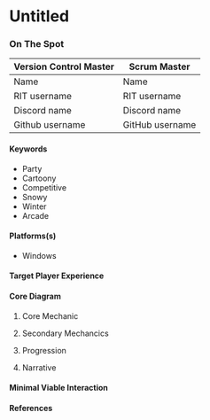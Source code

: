 # Untitled

### On The Spot

| Version Control Master | Scrum Master    |
| ---------------------- | --------------- |
| Name                   | Name            |
| RIT username           | RIT username    |
| Discord name           | Discord name    |
| Github username        | GitHub username |

#### Keywords

-   Party
-   Cartoony
-   Competitive
-   Snowy
-   Winter
-   Arcade

#### Platforms(s)

-   Windows

#### Target Player Experience

#### Core Diagram

1.  Core Mechanic

2.  Secondary Mechancics

3.  Progression

4.  Narrative
#### Minimal Viable Interaction
#### References
